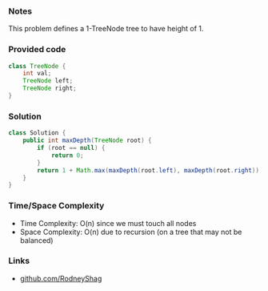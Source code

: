 ### Notes

This problem defines a 1-TreeNode tree to have height of 1.

### Provided code

```java
class TreeNode {
    int val;
    TreeNode left;
    TreeNode right;
}
```

### Solution

```java
class Solution {
    public int maxDepth(TreeNode root) {
        if (root == null) {
            return 0;
        }
        return 1 + Math.max(maxDepth(root.left), maxDepth(root.right));
    }
}
```

### Time/Space Complexity

-  Time Complexity: O(n) since we must touch all nodes
- Space Complexity: O(n) due to recursion (on a tree that may not be balanced)

### Links

- [github.com/RodneyShag](https://github.com/RodneyShag)
